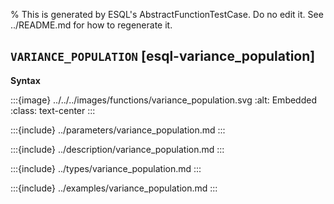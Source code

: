 % This is generated by ESQL's AbstractFunctionTestCase. Do no edit it. See ../README.md for how to regenerate it.

## `VARIANCE_POPULATION` [esql-variance_population]

**Syntax**

:::{image} ../../../images/functions/variance_population.svg
:alt: Embedded
:class: text-center
:::


:::{include} ../parameters/variance_population.md
:::

:::{include} ../description/variance_population.md
:::

:::{include} ../types/variance_population.md
:::

:::{include} ../examples/variance_population.md
:::
